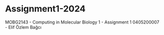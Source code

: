# Assignment1-2024
MOBG2143 - Computing in Molecular Biology 1 - Assignment 1
0405200007 - Elif Özlem Bağcı
